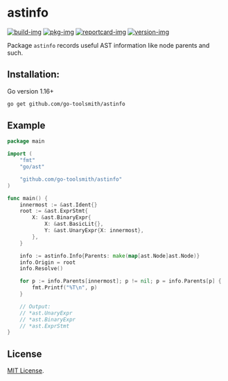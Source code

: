 # astinfo

[![build-img]][build-url]
[![pkg-img]][pkg-url]
[![reportcard-img]][reportcard-url]
[![version-img]][version-url]

Package `astinfo` records useful AST information like node parents and such.

## Installation:

Go version 1.16+

```bash
go get github.com/go-toolsmith/astinfo
```

## Example

```go
package main

import (
	"fmt"
	"go/ast"

	"github.com/go-toolsmith/astinfo"
)

func main() {
	innermost := &ast.Ident{}
	root := &ast.ExprStmt{
		X: &ast.BinaryExpr{
			X: &ast.BasicLit{},
			Y: &ast.UnaryExpr{X: innermost},
		},
	}

	info := astinfo.Info{Parents: make(map[ast.Node]ast.Node)}
	info.Origin = root
	info.Resolve()

	for p := info.Parents[innermost]; p != nil; p = info.Parents[p] {
		fmt.Printf("%T\n", p)
	}

	// Output:
	// *ast.UnaryExpr
	// *ast.BinaryExpr
	// *ast.ExprStmt
}
```

## License

[MIT License](LICENSE).

[build-img]: https://github.com/go-toolsmith/astinfo/workflows/build/badge.svg
[build-url]: https://github.com/go-toolsmith/astinfo/actions
[pkg-img]: https://pkg.go.dev/badge/go-toolsmith/astinfo
[pkg-url]: https://pkg.go.dev/github.com/go-toolsmith/astinfo
[reportcard-img]: https://goreportcard.com/badge/go-toolsmith/astinfo
[reportcard-url]: https://goreportcard.com/report/go-toolsmith/astinfo
[version-img]: https://img.shields.io/github/v/release/go-toolsmith/astinfo
[version-url]: https://github.com/go-toolsmith/astinfo/releases
